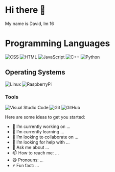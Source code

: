 # Hi there 👋
<p>My name is David, Im 16</p>

<h1>Programming Languages</h1>

![CSS](https://img.shields.io/badge/CSS-1572B6.svg?logo=css3&logoColor=white) 
![HTML](https://img.shields.io/badge/HTML-E34F26.svg?logo=html5&logoColor=white) 
![JavaScript](https://img.shields.io/badge/JavaScript-F7DF1E.svg?logo=javascript&logoColor=white)
![C++](https://custom-icon-badges.herokuapp.com/badge/C++-9C033A.svg?logo=cpp2&logoColor=white)
![Python](https://img.shields.io/badge/Python-14354C.svg?logo=python&logoColor=white)

<h2>Operating Systems</h2>

![Linux](https://img.shields.io/badge/Linux-FCC624?logo=linux&logoColor=white)
![RaspberryPi](https://img.shields.io/badge/-RaspberryPi-C51A4A?logo=Raspberry-Pi&logoColor=white)

<h3>Tools</h3>

![Visual Studio Code](https://img.shields.io/badge/Visual%20Studio%20Code-0078d7.svg?style=for-the-badge&logo=visual-studio-code&logoColor=white)
![Git](https://img.shields.io/badge/git-%23F05033.svg?style=for-the-badge&logo=git&logoColor=white)
![GitHub](https://img.shields.io/badge/github-%23121011.svg?style=for-the-badge&logo=github&logoColor=white)

Here are some ideas to get you started:

- 🔭 I’m currently working on ...
- 🌱 I’m currently learning ...
- 👯 I’m looking to collaborate on ...
- 🤔 I’m looking for help with ...
- 💬 Ask me about ...
- 📫 How to reach me: ...
- 😄 Pronouns: ...
- ⚡ Fun fact: ...

